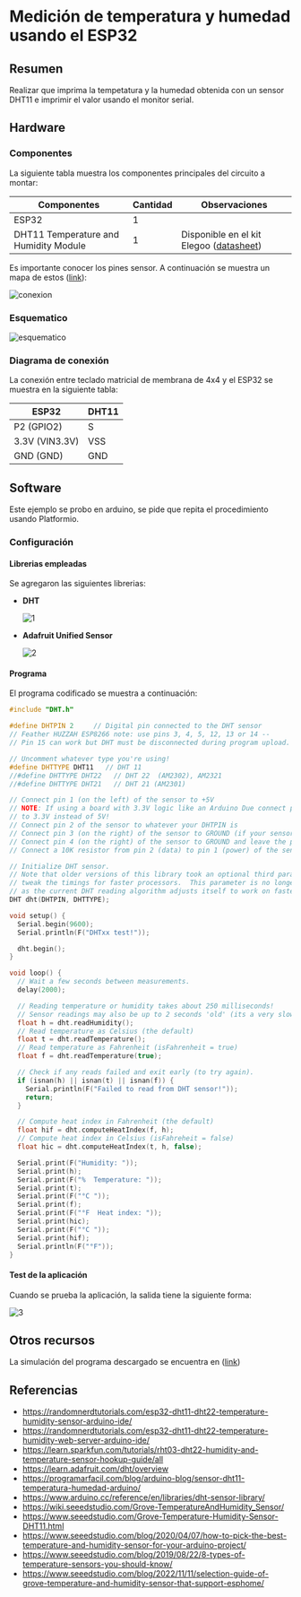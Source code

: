 # Medición de temperatura y humedad usando el ESP32

## Resumen

Realizar que imprima la tempetatura y la humedad obtenida con un sensor DHT11 e imprimir el valor usando el monitor serial.

## Hardware

### Componentes

La siguiente tabla muestra los componentes principales del circuito a montar:

|Componentes|Cantidad|Observaciones|
|---|---|---|
|ESP32|1||
|DHT11 Temperature and Humidity Module|1|Disponible en el kit Elegoo ([datasheet](https://cdn.sparkfun.com/assets/b/3/f/9/d/OKY3068-1.pdf))|

Es importante conocer los pines sensor. A continuación se muestra un mapa de estos ([link](https://components101.com/sensors/dht11-temperature-sensor)):

![conexion](DHT11–Temperature-Sensor-Pinout.jpg)

### Esquematico

![esquematico](dh11-esp32_sch.png)

### Diagrama de conexión

La conexión entre teclado matricial de membrana de 4x4 y el ESP32 se muestra en la siguiente tabla:

|ESP32|DHT11|
|---|---|
|P2 (GPIO2) |S|
|3.3V (VIN3.3V) |VSS|
|GND (GND) |GND|

## Software

Este ejemplo se probo en arduino, se pide que repita el procedimiento usando Platformio.

### Configuración

#### Librerias empleadas

Se agregaron las siguientes librerias:

* **DHT**
  
  ![1](libreria_instalacion.png)

* **Adafruit Unified Sensor**

  ![2](libreria_unified_instalacion.png)

#### Programa

El programa codificado se muestra a continuación:

```ino
#include "DHT.h"

#define DHTPIN 2     // Digital pin connected to the DHT sensor
// Feather HUZZAH ESP8266 note: use pins 3, 4, 5, 12, 13 or 14 --
// Pin 15 can work but DHT must be disconnected during program upload.

// Uncomment whatever type you're using!
#define DHTTYPE DHT11   // DHT 11
//#define DHTTYPE DHT22   // DHT 22  (AM2302), AM2321
//#define DHTTYPE DHT21   // DHT 21 (AM2301)

// Connect pin 1 (on the left) of the sensor to +5V
// NOTE: If using a board with 3.3V logic like an Arduino Due connect pin 1
// to 3.3V instead of 5V!
// Connect pin 2 of the sensor to whatever your DHTPIN is
// Connect pin 3 (on the right) of the sensor to GROUND (if your sensor has 3 pins)
// Connect pin 4 (on the right) of the sensor to GROUND and leave the pin 3 EMPTY (if your sensor has 4 pins)
// Connect a 10K resistor from pin 2 (data) to pin 1 (power) of the sensor

// Initialize DHT sensor.
// Note that older versions of this library took an optional third parameter to
// tweak the timings for faster processors.  This parameter is no longer needed
// as the current DHT reading algorithm adjusts itself to work on faster procs.
DHT dht(DHTPIN, DHTTYPE);

void setup() {
  Serial.begin(9600);
  Serial.println(F("DHTxx test!"));

  dht.begin();
}

void loop() {
  // Wait a few seconds between measurements.
  delay(2000);

  // Reading temperature or humidity takes about 250 milliseconds!
  // Sensor readings may also be up to 2 seconds 'old' (its a very slow sensor)
  float h = dht.readHumidity();
  // Read temperature as Celsius (the default)
  float t = dht.readTemperature();
  // Read temperature as Fahrenheit (isFahrenheit = true)
  float f = dht.readTemperature(true);

  // Check if any reads failed and exit early (to try again).
  if (isnan(h) || isnan(t) || isnan(f)) {
    Serial.println(F("Failed to read from DHT sensor!"));
    return;
  }

  // Compute heat index in Fahrenheit (the default)
  float hif = dht.computeHeatIndex(f, h);
  // Compute heat index in Celsius (isFahreheit = false)
  float hic = dht.computeHeatIndex(t, h, false);

  Serial.print(F("Humidity: "));
  Serial.print(h);
  Serial.print(F("%  Temperature: "));
  Serial.print(t);
  Serial.print(F("°C "));
  Serial.print(f);
  Serial.print(F("°F  Heat index: "));
  Serial.print(hic);
  Serial.print(F("°C "));
  Serial.print(hif);
  Serial.println(F("°F"));
}
```

#### Test de la aplicación

Cuando se prueba la aplicación, la salida tiene la siguiente forma:

![3](esp32_dht11-serial.png)


## Otros recursos

La simulación del programa descargado se encuentra en ([link](https://wokwi.com/projects/357776308749643777))

## Referencias

* https://randomnerdtutorials.com/esp32-dht11-dht22-temperature-humidity-sensor-arduino-ide/
* https://randomnerdtutorials.com/esp32-dht11-dht22-temperature-humidity-web-server-arduino-ide/
* https://learn.sparkfun.com/tutorials/rht03-dht22-humidity-and-temperature-sensor-hookup-guide/all
* https://learn.adafruit.com/dht/overview
* https://programarfacil.com/blog/arduino-blog/sensor-dht11-temperatura-humedad-arduino/
* https://www.arduino.cc/reference/en/libraries/dht-sensor-library/
* https://wiki.seeedstudio.com/Grove-TemperatureAndHumidity_Sensor/
* https://www.seeedstudio.com/Grove-Temperature-Humidity-Sensor-DHT11.html
* https://www.seeedstudio.com/blog/2020/04/07/how-to-pick-the-best-temperature-and-humidity-sensor-for-your-arduino-project/
* https://www.seeedstudio.com/blog/2019/08/22/8-types-of-temperature-sensors-you-should-know/
* https://www.seeedstudio.com/blog/2022/11/11/selection-guide-of-grove-temperature-and-humidity-sensor-that-support-esphome/


